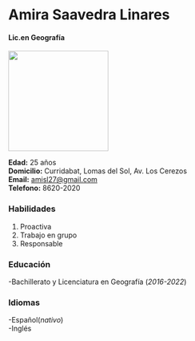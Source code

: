 # **Amira Saavedra Linares**
#### Lic.en Geografía

<img src= "https://img.freepik.com/foto-gratis/disparo-vertical-joven-morena-pantalones-cortos-jeans-blusa-naranja-sentada-playa_181624-57061.jpg" width="200">

**Edad:** 25 años  
**Domicilio:** Curridabat, Lomas del Sol, Av. Los Cerezos  
**Email:** amisl27@gmail.com   
**Telefono:** 8620-2020  

### **Habilidades**
1. Proactiva  
2. Trabajo en grupo  
3. Responsable  


### **Educación**

-Bachillerato y Licenciatura en Geografía (*2016-2022*)

### **Idiomas**  
-Español(*nativo*)  
-Inglés  




